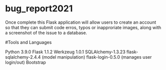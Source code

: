 # bug_report2021
Once complete this Flask application will allow users to create an account so that they can submit code erros, typos or inapproriate images, along with a screenshot of the issue to a database.

#Tools and Languages

Python 3.9.0
Flask 1.1.2
Werkzeug 1.0.1
SQLAlchemy-1.3.23 flask-sqlalchemy-2.4.4 (model manipulation)
flask-login-0.5.0 (manages user login/out)
Bootstrap
